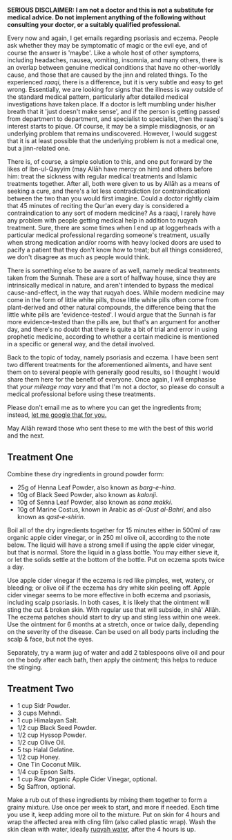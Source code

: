 [published: true]:/
[date: 2015-08-03]:/
[title: Psoriasis, Eczema, and Prophetic Medicine]:/

**SERIOUS DISCLAIMER: I am not a doctor and this is not a substitute for medical advice. Do not implement anything of the following without consulting your doctor, or a suitably qualified professional.**

Every now and again, I get emails regarding psoriasis and eczema. People ask whether they may be symptomatic of magic or the evil eye, and of course the answer is 'maybe'. Like a whole host of other symptoms, including headaches, nausea, vomiting, insomnia, and many others, there is an overlap between genuine medical conditions that have no other-worldly cause, and those that are caused by the jinn and related things. To the experienced *raaqi*, there is a difference, but it is very subtle and easy to get wrong. Essentially, we are looking for signs that the illness is way outside of the standard medical pattern, particularly after detailed medical investigations have taken place. If a doctor is left mumbling under his/her breath that it 'just doesn't make sense', and if the person is getting passed from department to department, and specialist to specialist, then the raaqi's interest starts to pique. Of course, it may be a simple misdiagnosis, or an underlying problem that remains undiscovered. However, I would suggest that it is at least possible that the underlying problem is not a medical one, but a jinn-related one.

There is, of course, a simple solution to this, and one put forward by the likes of Ibn-ul-Qayyim (may Allāh have mercy on him) and others before him: treat the sickness with regular medical treatments and Islamic treatments together. After all, both were given to us by Allāh as a means of seeking a cure, and there's a lot less contradiction (or contraindication) between the two than you would first imagine. Could a doctor rightly claim that 45 minutes of reciting the Qur'an every day is considered a contraindication to any sort of modern medicine? As a raaqi, I rarely have any problem with people getting medical help in addition to ruqyah treatment. Sure, there are some times when I end up at loggerheads with a particular medical professional regarding someone's treatment, usually when strong medication and/or rooms with heavy locked doors are used to pacify a patient that they don't know how to treat; but all things considered, we don't disagree as much as people would think.

There is something else to be aware of as well, namely medical treatments taken from the Sunnah. These are a sort of halfway house, since they are intrinsically medical in nature, and aren't intended to bypass the medical cause-and-effect, in the way that ruqyah does. While modern medicine may come in the form of little white pills, those little white pills often come from plant-derived and other natural compounds, the difference being that the little white pills are 'evidence-tested'. I would argue that the Sunnah is far more evidence-tested than the pills are, but that's an argument for another day, and there's no doubt that there is quite a bit of trial and error in using prophetic medicine, according to whether a certain medicine is mentioned in a specific or general way, and the detail involved.

Back to the topic of today, namely psoriasis and eczema. I have been sent two different treatments for the aforementioned ailments, and have sent them on to several people with generally good results, so I thought I would share them here for the benefit of everyone. Once again, I will emphasise that *your mileage may vary* and that I'm not a doctor, so please do consult a medical professional before using these treatments. 

Please don't email me as to where you can get the ingredients from; instead, [let me google that for you.](http://lmgtfy.com)

May Allāh reward those who sent these to me with the best of this world and the next.

## Treatment One

Combine these dry ingredients in ground powder form:

* 25g of Henna Leaf Powder, also known as *barg-e-hina*.
* 10g of Black Seed Powder, also known as *kalonji*.
* 10g of Senna Leaf Powder, also known as *sana makki*.
* 10g of Marine Costus, known in Arabic as *al-Qust al-Bahri*, and also known as *qast-e-shirin*.

Boil all of the dry ingredients together for 15 minutes either in 500ml of raw organic apple cider vinegar, or in 250 ml olive oil, according to the note below. The liquid will have a strong smell if using the apple cider vinegar, but that is normal. Store the liquid in a glass bottle. You may either sieve it, or let the solids settle at the bottom of the bottle. Put on eczema spots twice a day.

Use apple cider vinegar if the eczema is red like pimples, wet, watery, or bleeding; or olive oil if the eczema has dry white skin peeling off. Apple cider vinegar seems to be more effective in both eczema and psoriasis, including scalp psoriasis. In both cases, it is likely that the ointment will sting the cut & broken skin. With regular use that will subside, in shā' Allāh. The eczema patches should start to dry up and sting less within one week. Use the ointment for 6 months at a stretch, once or twice daily, depending on the severity of the disease. Can be used on all body parts including the scalp & face, but not the eyes. 

Separately, try a warm jug of water and add 2 tablespoons olive oil and pour on the body after each bath, then apply the ointment; this helps to reduce the stinging. 

## Treatment Two

* 1 cup Sidr Powder.
* 3 cups Mehndi.
* 1 cup Himalayan Salt.
* 1/2 cup Black Seed Powder.
* 1/2 cup Hyssop Powder.
* 1/2 cup Olive Oil.
* 5 tsp Halal Gelatine.
* 1/2 cup Honey.
* One Tin Coconut Milk.
* 1/4 cup Epson Salts.
* 1 cup Raw Organic Apple Cider Vinegar, optional.
* 5g Saffron, optional.

Make a rub out of these ingredients by mixing them together to form a grainy mixture. Use once per week to start, and more if needed. Each time you use it, keep adding more oil to the mixture. Put on skin for 4 hours and wrap the affected area with cling film (also called plastic wrap). Wash the skin clean with water, ideally [ruqyah water](http://muhammadtim.com/7dayrd), after the 4 hours is up.


